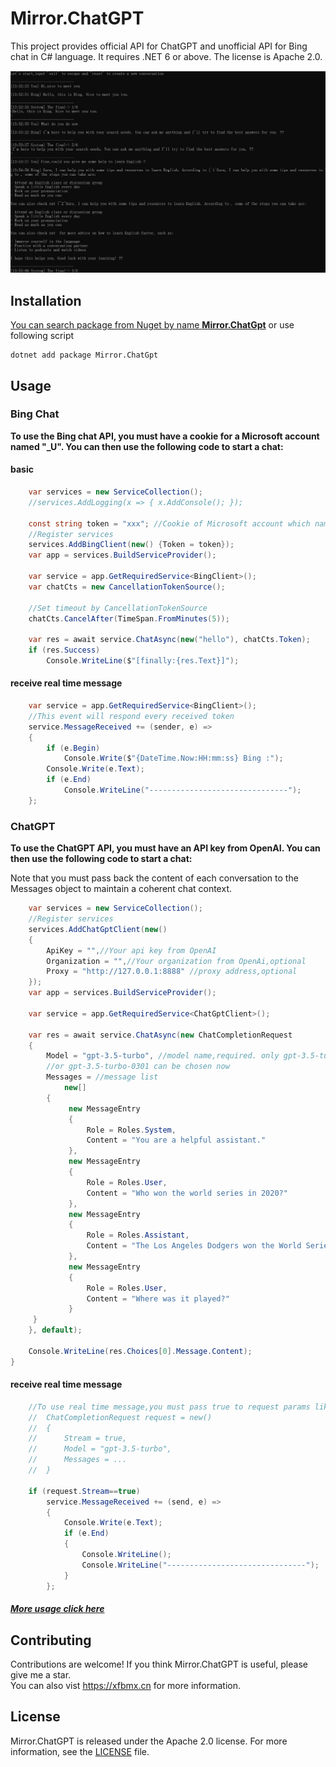 # Mirror.ChatGPT

This project provides official API for ChatGPT and unofficial API for Bing chat in C# language. It requires .NET 6 or above. The license is Apache 2.0.

![chat.png](./resources/chat.png)

## Installation
[You can search package from Nuget by name **Mirror.ChatGpt**](https://www.nuget.org/packages/Mirror.ChatGpt/)
or use following script
``` pwsh
dotnet add package Mirror.ChatGpt
```

## Usage

### Bing Chat

**To use the Bing chat API, you must have a cookie for a Microsoft account named "_U". You can then use the following code to start a chat:**

#### basic
``` c#
    var services = new ServiceCollection();
    //services.AddLogging(x => { x.AddConsole(); });

    const string token = "xxx"; //Cookie of Microsoft account which named _U
    //Register services
    services.AddBingClient(new() {Token = token});
    var app = services.BuildServiceProvider();

    var service = app.GetRequiredService<BingClient>();
    var chatCts = new CancellationTokenSource();
        
    //Set timeout by CancellationTokenSource
    chatCts.CancelAfter(TimeSpan.FromMinutes(5));
    
    var res = await service.ChatAsync(new("hello"), chatCts.Token);
    if (res.Success)
        Console.WriteLine($"[finally:{res.Text}]");
```

#### receive real time message
``` c#
    var service = app.GetRequiredService<BingClient>();
    //This event will respond every received token 
    service.MessageReceived += (sender, e) =>
    {
        if (e.Begin)
            Console.Write($"{DateTime.Now:HH:mm:ss} Bing :");
        Console.Write(e.Text);
        if (e.End)
            Console.WriteLine("-------------------------------");
    };
 ```
### ChatGPT
**To use the ChatGPT API, you must have an API key from OpenAI. You can then use the following code to start a chat:**

Note that you must pass back the content of each conversation to the Messages object to maintain a coherent chat context.
```C#
    var services = new ServiceCollection();
    //Register services
    services.AddChatGptClient(new()
    {
        ApiKey = "",//Your api key from OpenAI
        Organization = "",//Your organization from OpenAi,optional
        Proxy = "http://127.0.0.1:8888" //proxy address,optional
    });
    var app = services.BuildServiceProvider();

    var service = app.GetRequiredService<ChatGptClient>();

    var res = await service.ChatAsync(new ChatCompletionRequest
    {
        Model = "gpt-3.5-turbo", //model name,required. only gpt-3.5-turbo   
        //or gpt-3.5-turbo-0301 can be chosen now
        Messages = //message list
            new[]
        {
             new MessageEntry
             {
                 Role = Roles.System,
                 Content = "You are a helpful assistant."
             },
             new MessageEntry
             {
                 Role = Roles.User,
                 Content = "Who won the world series in 2020?"
             },
             new MessageEntry
             {
                 Role = Roles.Assistant,
                 Content = "The Los Angeles Dodgers won the World Series in 2020."
             },
             new MessageEntry
             {
                 Role = Roles.User,
                 Content = "Where was it played?"
             }
     }
    }, default);

    Console.WriteLine(res.Choices[0].Message.Content);
}
```
#### receive real time message
``` c#
    //To use real time message,you must pass true to request params like :
    //  ChatCompletionRequest request = new()
    //  {
    //      Stream = true,
    //      Model = "gpt-3.5-turbo",
    //      Messages = ...
    //  }
    
    if (request.Stream==true)
        service.MessageReceived += (send, e) =>
        {
            Console.Write(e.Text);
            if (e.End)
            {
                Console.WriteLine();
                Console.WriteLine("-------------------------------");
            }
        };
 ```
##### [More usage click here](src/Mirror.ChatGpt.Sample)

## Contributing
Contributions are welcome! If you think Mirror.ChatGPT is useful, please give me a star.  
You can also vist https://xfbmx.cn for more information.  
## License
Mirror.ChatGPT is released under the Apache 2.0 license. For more information, see the [LICENSE](./LICENSE) file.
